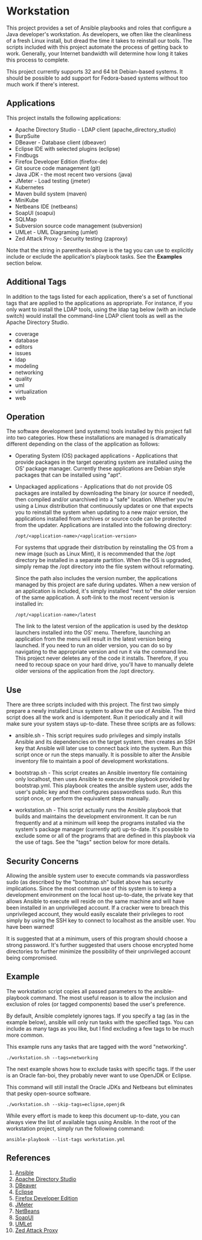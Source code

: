 Workstation
===========

This project provides a set of Ansible playbooks and roles that configure a
Java developer's workstation.  As developers, we often like the cleanliness of
a fresh Linux install, but dread the time it takes to reinstall our tools.
The scripts included with this project automate the process of getting back to
work.  Generally, your Internet bandwidth will determine how long it takes
this process to complete.

This project currently supports 32 and 64 bit Debian-based systems.  It should
be possible to add support for Fedora-based systems without too much work if
there's interest.

Applications
------------

This project installs the following applications:

-   Apache Directory Studio - LDAP client (apache_directory_studio)
-   BurpSuite
-   DBeaver - Database client (dbeaver)
-   Eclipse IDE with selected plugins (eclipse)
-   Findbugs
-   Firefox Developer Edition (firefox-de)
-   Git source code management (git)
-   Java JDK - the most recent two versions (java)
-   JMeter - Load testing (jmeter)
-   Kubernetes
-   Maven build system (maven)
-   MiniKube
-   Netbeans IDE (netbeans)
-   SoapUI (soapui)
-   SQLMap
-   Subversion source code management (subversion)
-   UMLet - UML Diagraming (umlet)
-   Zed Attack Proxy - Security testing (zaproxy)

Note that the string in parenthesis above is the tag you can use to explicitly
include or exclude the application's playbook tasks.  See the **Examples**
section below.

Additional Tags
---------------

In addition to the tags listed for each application, there's a set of functional
tags that are applied to the applications as appropriate.  For instance, if you
only want to install the LDAP tools, using the ldap tag below (with an include
switch) would install the command-line LDAP client tools as well as the Apache
Directory Studio.

-   coverage
-   database
-   editors
-   issues
-   ldap
-   modeling
-   networking
-   quality
-   uml
-   virtualization
-   web

Operation
---------

The software development (and systems) tools installed by this project fall
into two categories.  How these installations are managed is dramatically
different depending on the class of the application as follows:

-   Operating System (OS) packaged applications - Applications that provide
    packages in the target operating system are installed using the OS' package
    manager.  Currently these applications are Debian style packages that can
    be installed using "apt".

-   Unpackaged applications - Applications that do not provide OS packages are
    installed by downloading the binary (or source if needed), then compiled
    and/or unarchived into a "safe" location.  Whether you're using a Linux
    distribution that continuously updates or one that expects you to reinstall
    the system when updating to a new major version, the applications installed
    from archives or source code can be protected from the updater.  Applications
    are installed into the following directory:

        /opt/<application-name>/<application-version>

    For systems that upgrade their distribution by reinstalling the OS from a new
    image (such as Linux Mint), it is recommended that the /opt directory be
    installed in a separate partition.  When the OS is upgraded, simply remap the
    /opt directory into the file system without reformating.
    
    Since the path also includes the version number, the applications managed
    by this project are safe during updates.  When a new version of an application
    is included, it's simply installed "next to" the older version of the same
    application.  A soft-link to the most recent version is installed in:

        /opt/<application-name>/latest

    The link to the latest version of the application is used by the desktop
    launchers installed into the OS' menu.  Therefore, launching an application
    from the menu will result in the latest version being launched.  If you need
    to run an older version, you can do so by navigating to the appropriate
    version and run it via the command line.  This project never deletes any of
    the code it installs.  Therefore, if you need to recoup space on your hard
    drive, you'll have to manually delete older versions of the application from
    the /opt directory.

Use
---

There are three scripts included with this project.  The first two simply
prepare a newly installed Linux system to allow the use of Ansible.  The third
script does all the work and is idempotent.  Run it periodically and it will
make sure your system stays up-to-date.  These three scripts are as follows:

*   ansible.sh - This script requires sudo privileges and simply installs
    Ansible and its dependencies on the target system, then creates an SSH key
    that Ansible will later use to connect back into the system.  Run this
    script once or run the steps manually.  It is possible to alter the Ansible
    inventory file to maintain a pool of development workstations.
                 
*   bootstrap.sh - This script creates an Ansible inventory file containing
    only localhost, then uses Ansible to execute the playbook provided by
    bootstrap.yml.  This playbook creates the ansible system user, adds the
    user's public key and then configures passwordless sudo.  Run this script
    once, or perform the equivalent steps manually.
                   
*   workstation.sh - This script actually runs the Ansible playbook that builds
    and maintains the development environment.  It can be run frequently and at
    a minimum will keep the programs installed via the system's package manager
    (currently apt) up-to-date.  It's possible to exclude some or all of the
    programs that are defined in this playbook via the use of tags.  See the
    "tags" section below for more details.

Security Concerns
-----------------

Allowing the ansible system user to execute commands via passwordless sudo (as
described by the "bootstrap.sh" bullet above has security implications.  Since
the most common use of this system is to keep a development environment on the
local host up-to-date, the private key that allows Ansible to execute will
reside on the same machine and will have been installed in an unprivileged
account.  If a cracker were to breach this unprivileged account, they would
easily escalate their privileges to root simply by using the SSH key to
connect to localhost as the ansible user.  You have been warned!

It is suggested that at a minimum, users of this program should choose a strong
password.  It's further suggested that users choose encrypted home directories
to further minimize the possibility of their unprivileged account being
compromised.

Example
-------

The workstation script copies all passed parameters to the ansible-playbook
command.  The most useful reason is to allow the inclusion and exclusion
of roles (or tagged components) based the user's preference.

By default, Ansible completely ignores tags.  If you specify a tag (as in
the example below), ansible will only run tasks with the specified tags.
You can include as many tags as you like, but I find excluding a few tags
to be much more common.

This example runs any tasks that are tagged with the word "networking".

```
./workstation.sh --tags=networking
```

The next example shows how to exclude tasks with specific tags.  If the user
is an Oracle fan-boi, they probably never want to use OpenJDK or Eclipse.

This command will still install the Oracle JDKs and Netbeans but eliminates
that pesky open-source software.

```
./workstation.sh --skip-tags=eclipse,openjdk
```

While every effort is made to keep this document up-to-date, you can always
view the list of available tags using Ansible.  In the root of the workstation
project, simply run the following command:

```
ansible-playbook --list-tags workstation.yml
```

References
----------

1.  [Ansible](http://www.ansible.com)
1.  [Apache Directory Studio](http://directory.apache.org/studio)
1.  [DBeaver](http://dbeaver.jkiss.org)
1.  [Eclipse](http://eclipse.org)
1.  [Firefox Developer Edition](https://www.mozilla.org/en-US/firefox/developer/)
1.  [JMeter](http://jmeter.apache.org/)
1.  [NetBeans](https://netbeans.org/)
1.  [SoapUI](http://www.soapui.org/)
1.  [UMLet](http://www.umlet.com)
1.  [Zed Attack Proxy](https://www.owasp.org/index.php/OWASP_Zed_Attack_Proxy_Project)
